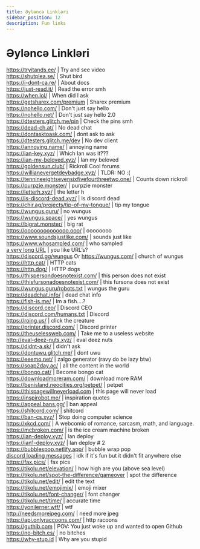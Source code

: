 ```yaml
---
title: Əyləncə Linkləri
sidebar_position: 12
description: Fun links
---
```


# Əyləncə Linkləri

https://tryitands.ee/ | Try and see video   <br/>
https://shutplea.se/ | Shut bird   <br/>
https://i-dont-ca.re/ | About docs   <br/>
https://just-read.it/ | Read the error smh   <br/>
https://when.lol/ | When did I ask   <br/>
https://getsharex.com/premium | Sharex premium   <br/>
https://nohello.com/ | Don't just say hello   <br/>
https://nohello.net/ | Don't just say hello 2.0 <br/>
https://dtesters.glitch.me/pin | Check the pins smh   <br/>
https://dead-ch.at/ | No dead chat   <br/>
https://dontasktoask.com/ | dont ask to ask   <br/>
https://dtesters.glitch.me/dev | No dev client   <br/> 
https://annoying.name/ | annoying name   <br/>
https://ian-key.xyz/ | Which Ian was it???   <br/>
https://ian-my-beloved.xyz/ | Ian my beloved   <br/>
https://goldensun.club/ | Rickroll Cool forums   <br/>
https://willianevergetdevbadge.xyz/ | TLDR: NO :(   <br/>
https://tennineeightsevensixfivefourthreetwo.one/ | Counts down rickroll   <br/>
https://purpzie.monster/ | purpzie monster   <br/>
https://letterh.xyz/ | the letter h   <br/>
https://is-discord-dead.xyz/ | is discord dead   <br/>
https://chir.ag/projects/tip-of-my-tongue/ | tip my tongue   <br/>
https://wungus.guru/ | no wungus   <br/>
https://wungus.space/ | yes wungus   <br/>
https://bigrat.monster/ | big rat   <br/>
https://oooooooooooooo.ooo/ | oooooooo   <br/>
https://www.soundsjustlike.com/ | sounds just like   <br/>
https://www.whosampled.com/ | who sampled   <br/> 
[a very long URL](https://cdn.discordapp.com/attachments/238376364967723008/522109766848217088/unknown.png?comment=According_to_all_known_laws_of_aviation_there_is_no_way_a_bee_should_be_able_to_fly_Its_wings_are_too_small_to_get_its_fat_little_body_off_the_ground_The_bee_of_course_flies_anyway_because_bees_dont_care_what_humans_think_is_impossible_Yellow_black_Yellow_black_Yellow_black_Yellow_black_Ooh_black_and_yellow_Lets_shake_it_up_a_little_Barry_Breakfast_is_ready_Ooming_Hang_on_a_second_Hello__Barry__Adam__Oan_you_believe_this_is_happening__I_cant_Ill_pick_you_up_Looking_sharp_Use_the_stairs_Your_father_paid_good_money_for_those_Sorry_Im_excited_Heres_the_graduate_Were_very_proud_of_you_son_A_perfect_report_card_all_Bs_Very_proud_Ma_I_got_a_thing_going_here__You_got_lint_on_your_fuzz__Ow_Thats_me__Wave_to_us_Well_be_in_row_118000__Bye_Barry_I_told_you_stop_flying_in_the_house__Hey_Adam__Hey_Barry__Is_that_fuzz_gel__A_little_Special_day_graduation_Never_thought_Id_make_it_Three_days_grade_school_three_days_high_school_Those_were_awkward_Three_days_college_Im_glad_I_took_a_day_and_hitchhiked_around_the_hive_You_did_come_back_different__Hi_Barry__Artie_growing_a_mustache_Looks_good__Hear_about_Frankie__Yeah__You_going_to_the_funeral__No_Im_not_going_Everybody_knows_sting_someone_you_die_Dont_waste_it_on_a_squirrel_Such_a_hothead_I_guess_he_could_have_just_gotten_out_of_the_way_I_love_this_incorporating_an_amusement_park_into_our_day_Thats_why_we_dont_need_vacations_Boy_quite_a_bit_of_pomp_under_the_circumstances__Well_Adam_today_we_are_men__We_are__Beemen__Amen_Hallelujah_Students_faculty_distinguished_bees_please_welcome_Dean_Buzzwell_Welcome_New_Hive_Oity_graduating_class_of_9:15_That_concludes_our_ceremonies_And_begins_your_career_at_Honex) | you like URL’s?   <br/>
https://discord.gg/wungus Or https://wungus.com/ | church of wungus   <br/>
https://http.cat/ | HTTP cats   <br/>
https://http.dog/ |  HTTP dogs <br/>
https://thispersondoesnotexist.com/ | this person does not exist   <br/>
https://thisfursonadoesnotexist.com/ | this fursona does not exist  <br/>
https://wungus.guru/robots.txt | wungus the guru   <br/>
https://deadchat.info/ | dead chat info  <br/>
https://fish-is.me/ | Im a fish....?  <br/> 
https://discord.ceo/ | Discord CEO  <br/>
https://discord.com/humans.txt | Discord  <br/>
https://roing.us/ | click the creature  <br/>
https://printer.discord.com/ | Discord printer  <br/>
https://theuselessweb.com/ | Take me to a useless website  <br/>
http://eval-deez-nuts.xyz/ | eval deez nuts  <br/>
https://didnt-a.sk/ | didn't ask  <br/>
https://dontuwu.glitch.me/ | dont uwu  <br/>
https://eeemo.net/ | zalgo generator (ravy do be lazy btw)   <br/>
https://soap2day.ac/ | all the content in the world  <br/>
https://bongo.cat/ | Become bongo cat  <br/>
https://downloadmoreram.com/ | download more RAM  <br/>
https://benisland.neocities.org/petpet/ | petpet  <br/>
https://thispagewillneverload.com | this page will never load  <br/>
https://inspirobot.me/ | inspiration quotes <br/>
https://appeal.bans.gg/ | ban appeal <br/>
https://shitcord.com/ | shitcord <br/>
https://ban-cs.xyz/ | Stop doing computer science  <br/>
https://xkcd.com/ | A webcomic of romance, sarcasm, math, and language.  <br/>
https://mcbroken.com/ | is the ice cream machine broken  <br/>
https://ian-deploy.xyz/ | Ian deploy  <br/>
https://ian1-deploy.xyz/ | Ian deploy # 2  <br/>
https://bubblespop.netlify.app/ | bubble wrap pop  <br/>
[discord loading messages](https://gist.github.com/advaith1/540543d6a2b7fd66abdb0eb02c002f88) | idk if it's fun but it didn't fit anywhere else  <br/>
https://fax.pics/ | fax pics  <br/>
https://tikolu.net/elevation/ | how high are you (above sea level)  <br/>
https://tikolu.net/spot-the-difference/gameover | spot the difference <br/>
https://tikolu.net/edit/ | edit the text  <br/>
https://tikolu.net/emojimix/ | emoji mixer  <br/>
https://tikolu.net/font-changer/ | font changer  <br/>
https://tikolu.net/time/ | accurate time  <br/>
https://yonilerner.wtf/ | wtf  <br/>
http://needsmorejpeg.com/ |  need more jpeg  <br/>
https://api.onlyraccoons.com/ | http racoons  <br/>
https://guthib.com | POV: You just woke up and wanted to open Github  <br/>
https://no-bitch.es/ | no bitches  <br/>
https://why-stup.id | Why are you stupid
